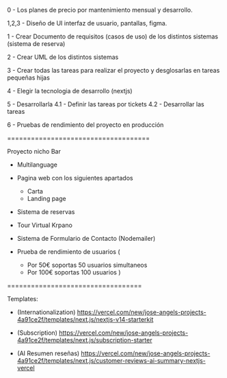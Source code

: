 


0 - Los planes de precio por mantenimiento mensual y desarrollo.

1,2,3 - Diseño de UI interfaz de usuario, pantallas, figma.

1 - Crear Documento de requisitos (casos de uso) de los distintos sistemas (sistema de reserva)

2 - Crear UML de los distintos sistemas

3 - Crear todas las tareas para realizar el proyecto y desglosarlas en tareas pequeñas hijas

4 - Elegir la tecnologia de desarrollo (nextjs)

5 - Desarrollarla
  4.1 - Definir las tareas por tickets
  4.2 - Desarrollar las tareas

6 - Pruebas de rendimiento del proyecto en producción

====================================

Proyecto nicho Bar 

- Multilanguage

- Pagina web con los siguientes apartados
  - Carta
  - Landing page

- Sistema de reservas

- Tour Virtual Krpano

- Sistema de Formulario de Contacto (Nodemailer)

- Prueba de rendimiento de usuarios (
  - Por 50€ soportas 50 usuarios simultaneos
  - Por 100€ soportas 100 usuarios
)


==================================

Templates:

- (Internationalization) https://vercel.com/new/jose-angels-projects-4a91ce2f/templates/next.js/nextjs-v14-starterkit

- (Subscription) https://vercel.com/new/jose-angels-projects-4a91ce2f/templates/next.js/subscription-starter

- (AI Resumen reseñas) https://vercel.com/new/jose-angels-projects-4a91ce2f/templates/next.js/customer-reviews-ai-summary-nextjs-vercel
